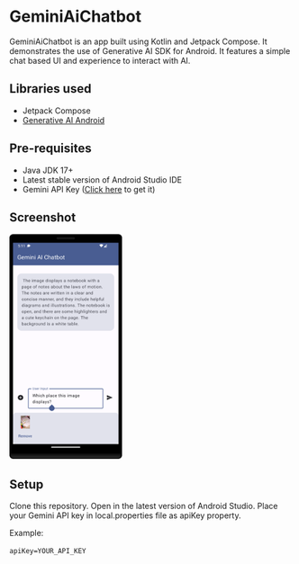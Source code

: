 # GeminiAiChatbot

GeminiAiChatbot is an app built using Kotlin and Jetpack Compose. It demonstrates the use of Generative AI SDK for Android. It features a simple chat based UI and experience to interact with AI.

## Libraries used

* Jetpack Compose 
* [Generative AI Android](https://github.com/google/generative-ai-android)

## Pre-requisites

* Java JDK 17+
* Latest stable version of Android Studio IDE
* Gemini API Key ([Click here](https://aistudio.google.com/app/apikey) to get it)

## Screenshot

<img src="https://github.com/sunildhiman90/GeminiAiChatbot/blob/main/Screenshot_20231217_171152.png" data-canonical-src="https://github.com/sunildhiman90/GeminiAiChatbot/blob/main/Screenshot_20231217_171152.png" width="200" height="400" />

## Setup

Clone this repository.
Open in the latest version of Android Studio.
Place your Gemini API key in local.properties file as apiKey property.

Example:

`apiKey=YOUR_API_KEY`
